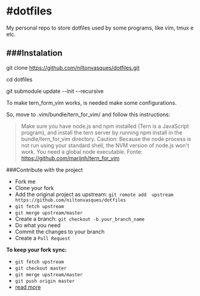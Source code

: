 #dotfiles
========

My personal repo to store dotfiles used by some programs, like vim, tmux e etc.


###Instalation
---------------------
git clone https://github.com/niltonvasques/dotfiles.git

cd dotfiles

git submodule update --init --recursive

To make tern_form_vim works, is needed make some configurations.

So, move to .vim/bundle/tern_for_vim/ and follow this instructions:

> Make sure you have node.js and npm installed (Tern is a JavaScript program), and install the tern server by running npm install in the bundle/tern_for_vim directory.
> Caution: Because the node process is not run using your standard shell, the NVM version of node.js won't work. You need a global node executable.
> Fonte: https://github.com/marijnh/tern_for_vim

###Contribute with the project


* Fork me
* Clone your fork
* Add the original project as upstream: `git remote add  upstream https://github.com/niltonvasques/dotfiles`
* `git fetch upstream`
* `git merge upstream/master`
* Create a branch: `git checkout -b your_branch_name`
* Do what you need
* Commit the changes to your branch
* Create a `Pull Request`

__To keep your fork sync:__

* `git fetch upstream`
* `git checkout master`
* `git merge upstream/master`
* `git push origin master`
* [read more](https://help.github.com/articles/syncing-a-fork/)
